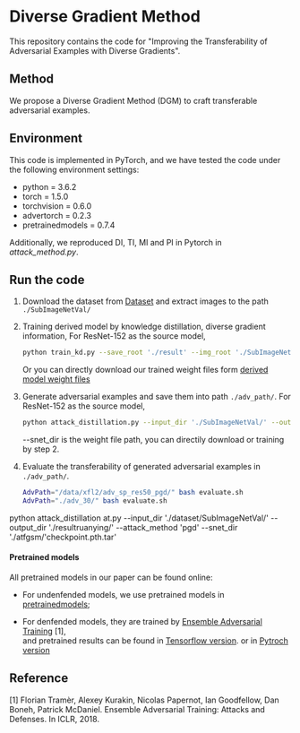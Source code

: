 # Diverse Gradient Method
 
This repository contains the code for "Improving the Transferability of Adversarial Examples with Diverse Gradients".

## Method

We propose a Diverse Gradient Method (DGM) to craft transferable adversarial examples.
## Environment

This code is implemented in PyTorch, and we have tested the code under the following environment settings:

- python = 3.6.2
- torch = 1.5.0
- torchvision = 0.6.0
- advertorch = 0.2.3
- pretrainedmodels = 0.7.4

Additionally, we reproduced DI, TI, MI and PI in Pytorch in *attack_method.py*.
## Run the code

1. Download the dataset from [Dataset](https://drive.google.com/file/d/1PqpPTCIvzRRfbOhiGgQP72MXo43cw8nr/view?usp=sharing) and extract images to the path `./SubImageNetVal/`  


2. Training derived model by knowledge distillation, diverse gradient information, For ResNet-152 as the source model,
    ```bash
    python train_kd.py --save_root './result' --img_root './SubImageNetVal/' --T 20 --note 'T20_resnet152' --arch 'resnet152' 
    ```
   Or you can directly download our trained weight files form [derived model weight files](https://drive.google.com/file/d/1hHYUwQw9POYczCRLXURyNtcXT4qrac2u/view?usp=sharing)  

    
3. Generate adversarial examples and save them into path `./adv_path/`. For ResNet-152 as the source model,
    ```bash
    python attack_distillation.py --input_dir './SubImageNetVal/' --output_dir './adv_path/' --attack_method 'pgd' --ensemble 1 --snet_dir './result/T20_resnet152/checkpoint.pth.tar'
    ```
   --snet_dir is the weight file path, you can directily download or training by step 2.  


4. Evaluate the transferability of generated adversarial examples in `./adv_path/`. 
    ```bash
    AdvPath="/data/xfl2/adv_sp_res50_pgd/" bash evaluate.sh
    AdvPath="./adv_30/" bash evaluate.sh
    ```
python attack_distillation at.py --input_dir './dataset/SubImageNetVal/' --output_dir './resultruanying/' --attack_method 'pgd' --snet_dir './atfgsm/'checkpoint.pth.tar'

#### Pretrained models

All pretrained models in our paper can be found online:

- For undenfended models, we use pretrained models in [pretrainedmodels](https://github.com/Cadene/pretrained-models.pytorch);

- For denfended models, they are trained by [Ensemble Adversarial Training](https://arxiv.org/abs/1705.07204) [1],   
  and pretrained results can be found in [Tensorflow version](https://github.com/tensorflow/models/tree/master/research/adv_imagenet_models).
  or in [Pytroch version](https://github.com/ylhz/tf_to_pytorch_model)

## Reference

[1] Florian Tramèr, Alexey Kurakin, Nicolas Papernot, Ian Goodfellow, Dan Boneh, Patrick McDaniel. Ensemble Adversarial Training: Attacks and Defenses. In ICLR, 2018.

